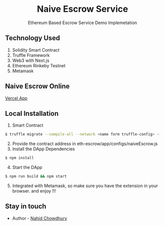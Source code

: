 <h1 align="center">
  Naive Escrow Service
</h1>

<p align="center"> Ethereum Based Escrow Service Demo Implemetation
<p align="center">
  
## Technology Used

1. Solidity Smart Contract
2. Truffle Framework
3. Web3 with Next.js
4. Ethereum Rinkeby Testnet
5. Metamask
  
## Naive Escrow Online
[Vercel App](https://eth-escrow.vercel.app/)
  
## Local Installation
1. Smart Contract
```bash
$ truffle migrate --compile-all --network <name form truffle-config> --reset
```
2. Provide the contract address in eth-escrow/app/configs/naiveEscrow.js
3. Install the DApp Dependencies
```bash
$ npm install
```
4. Start the DApp
```bash
$ npm run build && npm start
```
5. Integrated with Metamask, so make sure you have the extension in your browser. and enjoy !!!
  

## Stay in touch

- Author - [Nahid Chowdhury](https://bd.linkedin.com/in/nahid-chowdhury)
